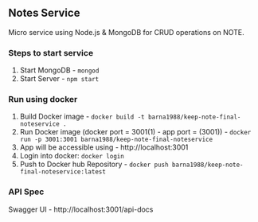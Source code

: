 ## Notes Service
Micro service using Node.js & MongoDB for CRUD operations on NOTE.

### Steps to start service
1. Start MongoDB - ```mongod```
2. Start Server  - ```npm start```

### Run using docker
1. Build Docker image - ```docker build -t barna1988/keep-note-final-noteservice .```
2. Run Docker image (docker port = 3001(1) - app port = (3001)) - ```docker run -p 3001:3001 barna1988/keep-note-final-noteservice```
3. App will be accessible using - http://localhost:3001
4. Login into docker: ```docker login```
5. Push to Docker hub Repository  - ```docker push barna1988/keep-note-final-noteservice:latest```


### API Spec
Swagger UI - http://localhost:3001/api-docs
